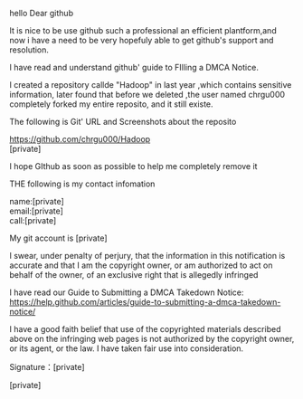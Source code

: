 hello Dear github

It is nice to be use github such a professional an efficient plantform,and now i have a
need to be very hopefuly able to get github's support and resolution.

I have read and understand github' guide to FIlling a DMCA Notice.

I created a repository callde "Hadoop" in last year ,which contains sensitive information,
later found that before we deleted ,the user named chrgu000 completely forked my entire
reposito, and it still existe.

The following is Git' URL and Screenshots about the reposito

https://github.com/chrgu000/Hadoop  
[private]  

I hope GIthub as soon as possible to help me completely remove it  

THE following is my contact infomation  

name:[private]  
email:[private]  
call:[private]  

My git account is [private]  

I swear, under penalty of perjury, that the information in this notification is accurate and that I am the copyright owner, or am authorized to act on behalf of the owner, of an exclusive right that is allegedly infringed  

I have read our Guide to Submitting a DMCA Takedown Notice: https://help.github.com/articles/guide-to-submitting-a-dmca-takedown-notice/  

I have a good faith belief that use of the copyrighted materials described above on the infringing web pages is not authorized by the copyright owner, or its agent, or the law. I have taken fair use into consideration.  



Signature：[private]  

[private]  
